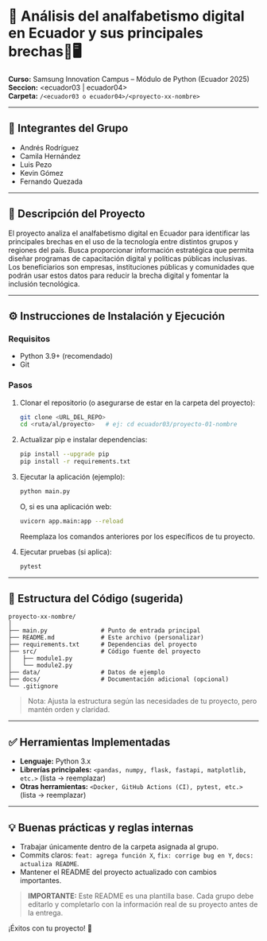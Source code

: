 # 📌 Análisis del analfabetismo digital en Ecuador y sus principales brechas👥🖥️

**Curso:** Samsung Innovation Campus – Módulo de Python (Ecuador 2025)  
**Seccion:** <ecuador03 | ecuador04>  
**Carpeta:** `/<ecuador03 o ecuador04>/<proyecto-xx-nombre>`

---

## 👥 Integrantes del Grupo
- Andrés Rodríguez 
- Camila Hernández 
- ⁠Luis Pezo
- ⁠Kevin Gómez
- ⁠Fernando Quezada 

---

## 📝 Descripción del Proyecto  
El proyecto analiza el analfabetismo digital en Ecuador para identificar las principales brechas en el uso de la tecnología entre distintos grupos y regiones del país.
Busca proporcionar información estratégica que permita diseñar programas de capacitación digital y políticas públicas inclusivas.
Los beneficiarios son empresas, instituciones públicas y comunidades que podrán usar estos datos para reducir la brecha digital y fomentar la inclusión tecnológica.

---

## ⚙️ Instrucciones de Instalación y Ejecución

### Requisitos
- Python 3.9+ (recomendado)
- Git

### Pasos
1. Clonar el repositorio (o asegurarse de estar en la carpeta del proyecto):
   ```bash
   git clone <URL_DEL_REPO>
   cd <ruta/al/proyecto>   # ej: cd ecuador03/proyecto-01-nombre
   ```

2. Actualizar pip e instalar dependencias:
   ```bash
   pip install --upgrade pip
   pip install -r requirements.txt
   ```

3. Ejecutar la aplicación (ejemplo):
   ```bash
   python main.py
   ```
   O, si es una aplicación web:
   ```bash
   uvicorn app.main:app --reload   
   ```
   Reemplaza los comandos anteriores por los específicos de tu proyecto.

4. Ejecutar pruebas (si aplica):
   ```bash
   pytest
   ```

---

## 📂 Estructura del Código (sugerida)
```
proyecto-xx-nombre/
│
├── main.py               # Punto de entrada principal
├── README.md             # Este archivo (personalizar)
├── requirements.txt      # Dependencias del proyecto
├── src/                  # Código fuente del proyecto
│   ├── module1.py
│   └── module2.py
├── data/                 # Datos de ejemplo 
├── docs/                 # Documentación adicional (opcional)
└── .gitignore
```

> Nota: Ajusta la estructura según las necesidades de tu proyecto, pero mantén orden y claridad.

---

## ✅ Herramientas Implementadas
- **Lenguaje:** Python 3.x
- **Librerías principales:** `<pandas, numpy, flask, fastapi, matplotlib, etc.>` (lista → reemplazar)
- **Otras herramientas:** `<Docker, GitHub Actions (CI), pytest, etc.>` (lista → reemplazar)

---

## 💡 Buenas prácticas y reglas internas
- Trabajar únicamente dentro de la carpeta asignada al grupo.
- Commits claros: `feat: agrega función X`, `fix: corrige bug en Y`, `docs: actualiza README`.
- Mantener el README del proyecto actualizado con cambios importantes.


> **IMPORTANTE:** Este README es una plantilla base. Cada grupo debe editarlo y completarlo con la información real de su proyecto antes de la entrega.

¡Éxitos con tu proyecto! 🚀
